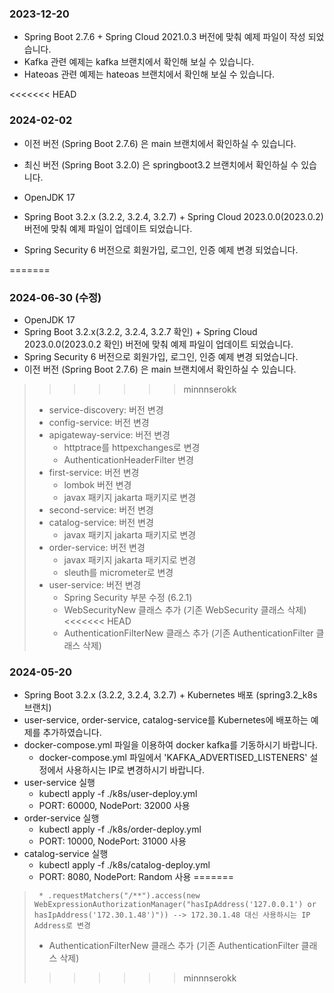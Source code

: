 ### 2023-12-20
* Spring Boot 2.7.6 + Spring Cloud 2021.0.3 버전에 맞춰 예제 파일이 작성 되었습니다.
* Kafka 관련 예제는 kafka 브랜치에서 확인해 보실 수 있습니다.
* Hateoas 관련 예제는 hateoas 브랜치에서 확인해 보실 수 있습니다. 

<<<<<<< HEAD
### 2024-02-02
* 이전 버전 (Spring Boot 2.7.6) 은 main 브랜치에서 확인하실 수 있습니다.
* 최신 버전 (Spring Boot 3.2.0) 은 springboot3.2 브랜치에서 확인하실 수 있습니다.
  
* OpenJDK 17
* Spring Boot 3.2.x (3.2.2, 3.2.4, 3.2.7) + Spring Cloud 2023.0.0(2023.0.2) 버전에 맞춰 예제 파일이 업데이트 되었습니다.
* Spring Security 6 버전으로 회원가입, 로그인, 인증 예제 변경 되었습니다.

=======
### 2024-06-30 (수정)
* OpenJDK 17
* Spring Boot 3.2.x(3.2.2, 3.2.4, 3.2.7 확인) + Spring Cloud 2023.0.0(2023.0.2 확인) 버전에 맞춰 예제 파일이 업데이트 되었습니다.
* Spring Security 6 버전으로 회원가입, 로그인, 인증 예제 변경 되었습니다.
* 이전 버전 (Spring Boot 2.7.6) 은 main 브랜치에서 확인하실 수 있습니다.
>>>>>>> minnnserokk
> * service-discovery: 버전 변경
> * config-service: 버전 변경
> * apigateway-service: 버전 변경
>   * httptrace를 httpexchanges로 변경
>   * AuthenticationHeaderFilter 변경 
> * first-service: 버전 변경
>   * lombok 버전 변경
>   * javax 패키지 jakarta 패키지로 변경
> * second-service: 버전 변경
> * catalog-service: 버전 변경
>   * javax 패키지 jakarta 패키지로 변경
> * order-service: 버전 변경
>   * javax 패키지 jakarta 패키지로 변경
>   * sleuth를 micrometer로 변경
> * user-service: 버전 변경
>   * Spring Security 부분 수정 (6.2.1)
>   * WebSecurityNew 클래스 추가 (기존 WebSecurity 클래스 삭제)
<<<<<<< HEAD
>   * AuthenticationFilterNew 클래스 추가 (기존 AuthenticationFilter 클래스 삭제)

### 2024-05-20
* Spring Boot 3.2.x (3.2.2, 3.2.4, 3.2.7) + Kubernetes 배포 (spring3.2_k8s 브랜치) 
* user-service, order-service, catalog-service를 Kubernetes에 배포하는 예제를 추가하였습니다. 
* docker-compose.yml 파일을 이용하여 docker kafka를 기동하시기 바랍니다. 
  * docker-compose.yml 파일에서 'KAFKA_ADVERTISED_LISTENERS' 설정에서 사용하시는 IP로 변경하시기 바랍니다. 
* user-service 실행 
  * kubectl apply -f ./k8s/user-deploy.yml
  * PORT: 60000, NodePort: 32000 사용
* order-service 실행
  * kubectl apply -f ./k8s/order-deploy.yml
  * PORT: 10000, NodePort: 31000 사용
* catalog-service 실행
  * kubectl apply -f ./k8s/catalog-deploy.yml
  * PORT: 8080, NodePort: Random 사용
=======
>      * .requestMatchers("/**").access(new WebExpressionAuthorizationManager("hasIpAddress('127.0.0.1') or hasIpAddress('172.30.1.48')")) --> 172.30.1.48 대신 사용하시는 IP Address로 변경 
>   * AuthenticationFilterNew 클래스 추가 (기존 AuthenticationFilter 클래스 삭제)
>>>>>>> minnnserokk
